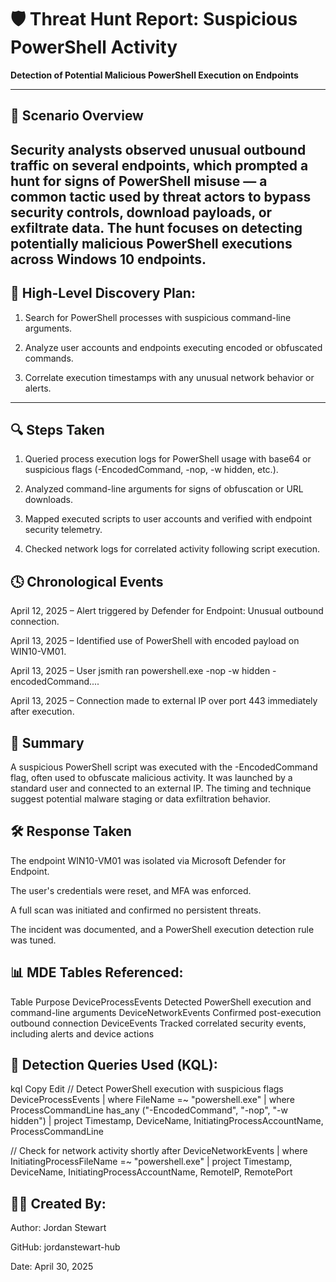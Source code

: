 # 🛡️ Threat Hunt Report: Suspicious PowerShell Activity

**Detection of Potential Malicious PowerShell Execution on Endpoints**

---

## 📘 Scenario Overview

Security analysts observed unusual outbound traffic on several endpoints, which prompted a hunt for signs of PowerShell misuse — a common tactic used by threat actors to bypass security controls, download payloads, or exfiltrate data. The hunt focuses on detecting potentially malicious PowerShell executions across Windows 10 endpoints.
---


## 🧭 High-Level Discovery Plan:
1. Search for PowerShell processes with suspicious command-line arguments.

2. Analyze user accounts and endpoints executing encoded or obfuscated commands.

3. Correlate execution timestamps with any unusual network behavior or alerts.


---

## 🔍 Steps Taken
1. Queried process execution logs for PowerShell usage with base64 or suspicious flags (-EncodedCommand, -nop, -w hidden, etc.).

2. Analyzed command-line arguments for signs of obfuscation or URL downloads.

3. Mapped executed scripts to user accounts and verified with endpoint security telemetry.

4. Checked network logs for correlated activity following script execution.

## 🕓 Chronological Events
April 12, 2025 – Alert triggered by Defender for Endpoint: Unusual outbound connection.

April 13, 2025 – Identified use of PowerShell with encoded payload on WIN10-VM01.

April 13, 2025 – User jsmith ran powershell.exe -nop -w hidden -encodedCommand....

April 13, 2025 – Connection made to external IP over port 443 immediately after execution.

## 🧾 Summary
A suspicious PowerShell script was executed with the -EncodedCommand flag, often used to obfuscate malicious activity. It was launched by a standard user and connected to an external IP. The timing and technique suggest potential malware staging or data exfiltration behavior.

## 🛠️ Response Taken
The endpoint WIN10-VM01 was isolated via Microsoft Defender for Endpoint.

The user's credentials were reset, and MFA was enforced.

A full scan was initiated and confirmed no persistent threats.

The incident was documented, and a PowerShell execution detection rule was tuned.

## 📊 MDE Tables Referenced:
Table	Purpose
DeviceProcessEvents	Detected PowerShell execution and command-line arguments
DeviceNetworkEvents	Confirmed post-execution outbound connection
DeviceEvents	Tracked correlated security events, including alerts and device actions

## 🧪 Detection Queries Used (KQL):
kql
Copy
Edit
// Detect PowerShell execution with suspicious flags
DeviceProcessEvents
| where FileName =~ "powershell.exe"
| where ProcessCommandLine has_any ("-EncodedCommand", "-nop", "-w hidden")
| project Timestamp, DeviceName, InitiatingProcessAccountName, ProcessCommandLine

// Check for network activity shortly after
DeviceNetworkEvents
| where InitiatingProcessFileName =~ "powershell.exe"
| project Timestamp, DeviceName, InitiatingProcessAccountName, RemoteIP, RemotePort


## 👨‍💻 Created By:
Author: Jordan Stewart

GitHub: jordanstewart-hub

Date: April 30, 2025


